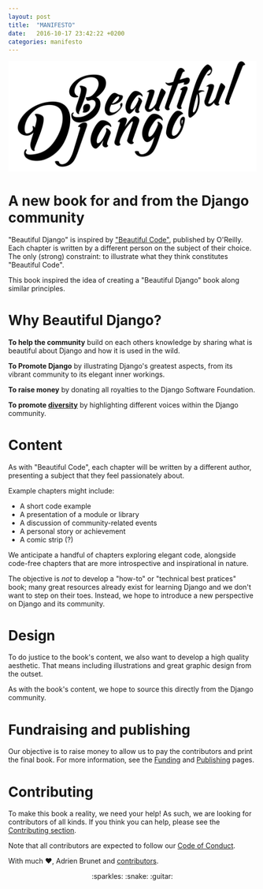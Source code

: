 ```yaml
---
layout: post
title:  "MANIFESTO"
date:   2016-10-17 23:42:22 +0200
categories: manifesto
---
```


![Beautiful Django](/assets/logo/Beautiful%20Django.png)


# A new book for and from the Django community

"Beautiful Django" is inspired by ["Beautiful Code"](http://shop.oreilly.com/product/9780596510046.do "O'Reilly Beautiful Code"), published by O'Reilly. Each chapter is written by a different person on the subject of their choice. The only (strong) constraint: to illustrate what they think constitutes "Beautiful Code".

This book inspired the idea of creating a "Beautiful Django" book along similar principles.

# Why Beautiful Django?

**To help the community** build on each others knowledge by sharing what is beautiful about Django and how it is used in the wild.

**To Promote Django** by illustrating Django's greatest aspects, from its vibrant community to its elegant inner workings.

**To raise money** by donating all royalties to the Django Software Foundation.

**To promote [diversity](http://beautifuldjango.com/diversity/2016/10/15/diversity.html 'diversity')** by highlighting different voices within the Django community.

# Content

As with "Beautiful Code", each chapter will be written by a different author, presenting a subject that they feel passionately about.

Example chapters might include:

- A short code example
- A presentation of a module or library
- A discussion of community-related events
- A personal story or achievement
- A comic strip (?)

We anticipate a handful of chapters exploring elegant code, alongside code-free chapters that are more introspective and inspirational in nature.

The objective is _not_ to develop a "how-to" or "technical best pratices" book; many great resources already exist for learning Django and we don't want to step on their toes.
Instead, we hope to introduce a new perspective on Django and its community.

# Design

To do justice to the book's content, we also want to develop a high quality aesthetic. That means including illustrations and great graphic design from the outset.  

As with the book's content, we hope to source this directly from the Django community.

# Fundraising and publishing

Our objective is to raise money to allow us to pay the contributors and print the final book. For more information, see the [Funding]() and [Publishing](http://beautifuldjango.com/manifesto/2016/10/15/production.html) pages.

# Contributing

To make this book a reality, we need your help! As such, we are looking for contributors of all kinds. 
If you think you can help, please see the [Contributing section](http://beautifuldjango.com/manifesto/2016/10/15/contributing.html).

Note that all contributors are expected to follow our [Code of Conduct](http://beautifuldjango.com/code/of/conduct/2015/12/31/CoC.html).


With much :heart:, Adrien Brunet and [contributors](http://beautifuldjango.com/manifesto/2016/10/14/contributors.html).

<p align="center">:sparkles: :snake: :guitar:</p>

